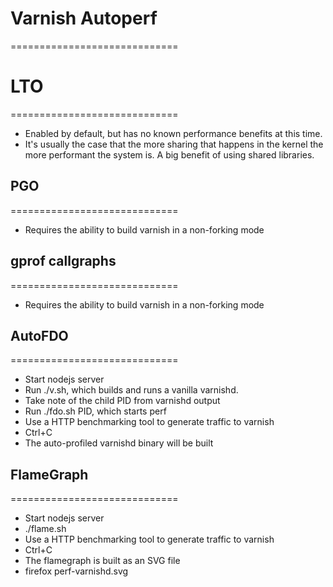# Varnish Autoperf
=============================

# LTO
=============================
- Enabled by default, but has no known performance benefits at this time.
- It's usually the case that the more sharing that happens in the kernel the
	more performant the system is. A big benefit of using shared libraries.

## PGO
=============================
- Requires the ability to build varnish in a non-forking mode

## gprof callgraphs
=============================
- Requires the ability to build varnish in a non-forking mode

## AutoFDO
=============================
- Start nodejs server
- Run ./v.sh, which builds and runs a vanilla varnishd.
- Take note of the child PID from varnishd output
- Run ./fdo.sh PID, which starts perf
- Use a HTTP benchmarking tool to generate traffic to varnish
- Ctrl+C
- The auto-profiled varnishd binary will be built

## FlameGraph
=============================
- Start nodejs server
- ./flame.sh
- Use a HTTP benchmarking tool to generate traffic to varnish
- Ctrl+C
- The flamegraph is built as an SVG file
- firefox perf-varnishd.svg
